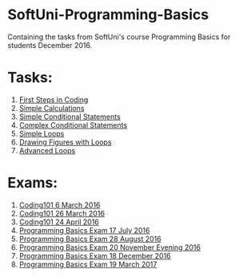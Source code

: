 # SoftUni-Programming-Basics
<p>Containing the tasks from SoftUni's course Programming Basics for students December 2016.</p>

<h1>Tasks:</h1>

<ol type="1">
  <li><a href="https://github.com/radoslavvv/SoftUni/tree/master/Programming%20Basics%20For%20Students%20-%20December%202016/Homework/01.FirstStepsInCoding">First Steps in Coding</a> </li>
  <li><a href="https://github.com/radoslavvv/SoftUni/tree/master/Programming%20Basics%20For%20Students%20-%20December%202016/Homework/02.SimpleCalculations">Simple Calculations </a></li>
  <li><a href="https://github.com/radoslavvv/SoftUni/tree/master/Programming%20Basics%20For%20Students%20-%20December%202016/Homework/03.SimpleConditionalStatements">Simple Conditional Statements</a> </li>
  <li><a href="https://github.com/radoslavvv/SoftUni/tree/master/Programming%20Basics%20For%20Students%20-%20December%202016/Homework/04.ComplexConditionalStatements">Complex Conditional Statements</a> </li>
  <li><a href="https://github.com/radoslavvv/SoftUni/tree/master/Programming%20Basics%20For%20Students%20-%20December%202016/Homework/05.SimpleLoops">Simple Loops</a> </li>
  <li><a href="https://github.com/radoslavvv/SoftUni/tree/master/Programming%20Basics%20For%20Students%20-%20December%202016/Homework/06.DrawingFiguresWithLoops">Drawing Figures with Loops</a> </li>
  <li><a href="https://github.com/radoslavvv/SoftUni/tree/master/Programming%20Basics%20For%20Students%20-%20December%202016/Homework/07.AdvancedLoops">Advanced Loops</a></li>
</ol>

<h1>Exams:</h1>

<ol type="circle">
    <li><a href="">Coding101 6 March 2016</a> </li>
    <li><a href="">Coding101 26 March 2016</a> </li>
    <li><a href="">Coding101 24 April 2016</a> </li>
    <li><a href="">Programming Basics Exam 17 July 2016</a> </li>
    <li><a href="">Programming Basics Exam 28 August 2016</a> </li>
    <li><a href="">Programming Basics Exam 20 November Evening 2016</a> </li>
    <li><a href="">Programming Basics Exam 18 December 2016</a></li>
    <li><a href="">Programming Basics Exam 19 March 2017</a></li>
</ol>
